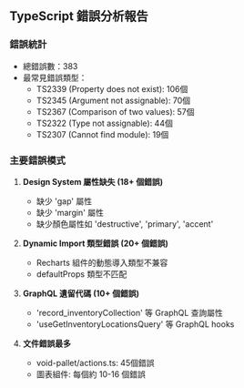 ## TypeScript 錯誤分析報告

### 錯誤統計
- 總錯誤數：383
- 最常見錯誤類型：
  - TS2339 (Property does not exist): 106個
  - TS2345 (Argument not assignable): 70個
  - TS2367 (Comparison of two values): 57個
  - TS2322 (Type not assignable): 44個
  - TS2307 (Cannot find module): 19個

### 主要錯誤模式

1. **Design System 屬性缺失 (18+ 個錯誤)**
   - 缺少 'gap' 屬性
   - 缺少 'margin' 屬性
   - 缺少顏色屬性如 'destructive', 'primary', 'accent'

2. **Dynamic Import 類型錯誤 (20+ 個錯誤)**
   - Recharts 組件的動態導入類型不兼容
   - defaultProps 類型不匹配

3. **GraphQL 遺留代碼 (10+ 個錯誤)**
   - 'record_inventoryCollection' 等 GraphQL 查詢屬性
   - 'useGetInventoryLocationsQuery' 等 GraphQL hooks

4. **文件錯誤最多**
   - void-pallet/actions.ts: 45個錯誤
   - 圖表組件: 每個約 10-16 個錯誤
